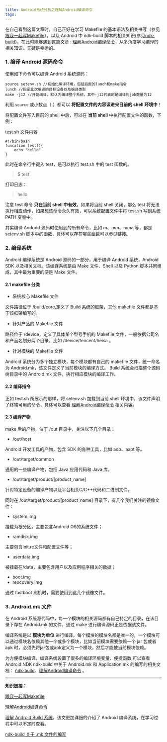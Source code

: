 ```yaml
---
title: Android系统分析之理解Android编译命令
tags:
---
```



在自己看到这篇文章时，自己正好在学习 Makefile 的基本语法及相关书写（参见 [跟我一起写Makefile](https://www.androidos.net.cn/codebook/Makefile/Introduce.md)），以及 Android 中 ndk-build 脚本的相关知识(参见[ndk-build](https://developer.android.google.cn/ndk/guides/ndk-build?hl=zh_cn))。在此时能够遇到这篇文章 : [理解Android编译命令](http://gityuan.com/2016/03/19/android-build/)，从多角度学习编译的相关知识，无疑是幸运的。

### 1. 编译 Android 源码命令

使用如下命令可以编译 Android 系统源码：

```
source setenv.sh //初始化编译环境，包括后面的lunch和make指令
lunch //指定此次编译的目标设备以及编译类型
make -j12 //开始编译，默认为编译整个系统，其中-j12代表的是编译的job数量为12
```
利用 `source` 或小数点（.）都可以 **将配置文件的内容读进来目前的 shell 环境中**！

将配置文件写入目前的 shell 中后，可以在 **当前 shell** 中执行配置文件的函数，下例：

test.sh 文件内容

```
#!/bin/bash
funcation test(){
    echo "hello"
}
```

此时在命令行中键入 test，是可以执行 test.sh 中的 test 函数的。

>$ test

打印日志：

> hello

注意 test 命令 **只在当前 shell 中有效**，如果将当前 shell 关闭，那么 test 将无法执行相应动作，如果想该命令永久有效，可以系统配置文件中将 test.sh 写到系统 PATH 变量中。

其实编译 Android 源码时使用到的所有命令，比如 m、mm、mma 等，都是 setenv.sh 脚本中的函数，具体可以存在哪些函数可以参见链接。


### 2. 编译系统

Android 编译系统是 Android 源码的一部分，用于编译 Android 系统，Android SDK 以及相关文档。该编译系统是由 Make 文件、Shell 以及 Python 脚本共同组成，其中最为重要的便是 Make 文件。


#### 2.1 makefile 分类

* 系统核心 Makefile 文件

文件路径位于 /build/core,定义了 Build 系统的框架，其他 makefile 文件都是基于该框架编写的。

* 针对产品的 Makefile 文件

路径位于 /device，定义了具体某个型号手机的 Makefile 文件，一般依据公司名和产品名划分两个目录，比如 /device/tencent/heisa 。

* 针对模块的 Makefile 文件

Android 系统分为多个独立模块，每个模块都有自己的 makefile 文件，统一命名为 Android.mk，该文件定义了当前模块的编译方式。 Build 系统会扫描整个源码树目录中的 Android.mk 文件，执行相应模块的编译工作。

#### 2.2 编译指令

正如 test.sh  所展示的那样，将 setenv.sh 加载到当前 shell 环境中，该文件声明了终端可用的命令，具体可以查看 [理解Android编译命令](http://gityuan.com/2016/03/19/android-build/) 相关内容。


#### 2.3 编译产物

make 后的产物，位于 /out 目录中，关注以下几个目录：

* /out/host

Android 开发工具的产物，包含 SDK 的各种工具，比如 adb、aapt 等。

* /out/target/common

通用的一些编译产物，包括 Java 应用代码和 Java 库。

* /out/target/product/[product_name]

针对特定设备的编译产物以及平台相关C/C++代码和二进制文件。


同时在 /out/target/product/[product_name] 目录下，有几个我们关注的镜像文件：

* system.img

挂载为根分区，主要包含Android OS的系统文件；
* ramdisk.img

主要包含init.rc文件和配置文件等；

* userdata.img

被挂载在/data，主要包含用户以及应用程序相关的数据；

* boot.img
* reocovery.img

通过 fastboot 刷机时，需要使用到这几个镜像文件。

### 3. Android.mk 文件


在 Android 系统源代码中，每一个模块的相关源码都有自己特定的目录，在该目录下存在 Android.mk 的文件，通过 make 进行编译源码正是依据该文件。


编译系统是以 **模块为单位** 进行编译，每个模块的模块名都是唯一的，一个模块可以通过模块名依赖其他一个或多个模块，比如当前模块需要依赖一个 jar 包或者 apk 时，必须先将jar包或apk定义为一个模块，然后才能被当前模块依赖。


为方便模块编译，编译系统设置了很多的编译环境变量、便捷函数,可以查看
Android NDK ndk-build 中关于 Android.mk 和 Application.mk  的编写的相关文档： [ndk-build](https://developer.android.google.cn/ndk/guides/ndk-build?hl=zh_cn)、[理解Android编译命令](http://gityuan.com/2016/03/19/android-build/)
。

---
**知识链接：**


[跟我一起写Makefile](https://www.androidos.net.cn/codebook/Makefile/Introduce.md)

[理解Android编译命令](http://gityuan.com/2016/03/19/android-build/)

[理解 Android Build 系统](https://www.ibm.com/developerworks/cn/opensource/os-cn-android-build/)，该文更加详细的介绍了 Android 编译系统，在学习过程中可以不定时查看。


[ndk-build 关于 .mk 文件的编写](https://developer.android.google.cn/ndk/guides/ndk-build?hl=zh_cn)
